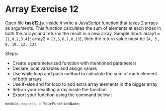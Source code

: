 # Array Exercise 12

Open file **task12.js**. inside it write a JavaScript function that takes 2 arrays as arguments.
 This function calculates the sum of elements at each index in both the arrays and returns the result in a new array. 
 Sample Input: array1 = `[1,0,2,3,4]`; array2 = `[3,5,6,7,8,13]`, 
 then the return value must be `[4, 5, 8, 10, 12, 13]`.

Steps:


- Create a parameterized function with mentioned parameters
- Declare local variables and assign values
- Use while loop and push method to calculate the sum of each element of both arrays
- Use if-else and for loop to add extra array elements in the bigger array
- Return your resulting array inside the function.
- Export your function using the command below :

```js
module.exports = YourFunctionName;
```
